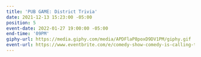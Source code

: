 ```yaml
---
title: 'PUB GAME: District Trivia'
date: 2021-12-13 15:23:00 -05:00
position: 5
event-date: 2022-01-27 19:00:00 -05:00
end-time: '09PM'
giphy-url: https://media.giphy.com/media/APDFlaP8poxD9DV1PM/giphy.gif
event-url: https://www.eventbrite.com/e/comedy-show-comedy-is-calling-tickets-227259397977
---
```


